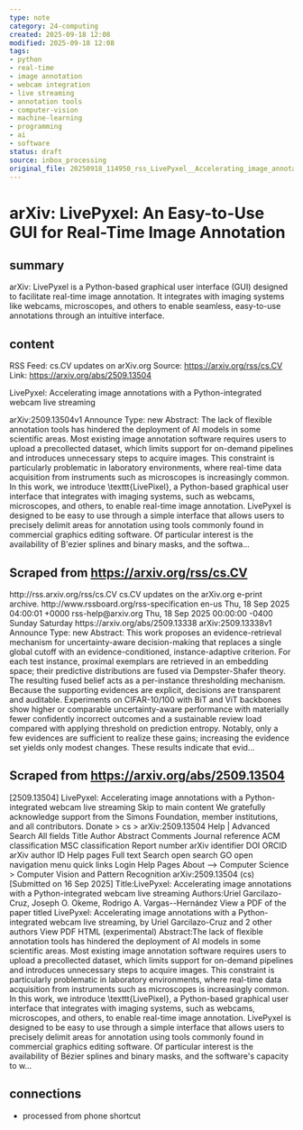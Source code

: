 ```yaml
---
type: note
category: 24-computing
created: 2025-09-18 12:08
modified: 2025-09-18 12:08
tags:
- python
- real-time
- image annotation
- webcam integration
- live streaming
- annotation tools
- computer-vision
- machine-learning
- programming
- ai
- software
status: draft
source: inbox_processing
original_file: 20250918_114950_rss_LivePyxel__Accelerating_image_annotations_with_a_P.txt
---
```



# arXiv: LivePyxel: An Easy-to-Use GUI for Real-Time Image Annotation

## summary
arXiv: LivePyxel is a Python-based graphical user interface (GUI) designed to facilitate real-time image annotation. It integrates with imaging systems like webcams, microscopes, and others to enable seamless, easy-to-use annotations through an intuitive interface.

## content
RSS Feed: cs.CV updates on arXiv.org
Source: https://arxiv.org/rss/cs.CV
Link: https://arxiv.org/abs/2509.13504

LivePyxel: Accelerating image annotations with a Python-integrated webcam live streaming

arXiv:2509.13504v1 Announce Type: new Abstract: The lack of flexible annotation tools has hindered the deployment of AI models in some scientific areas. Most existing image annotation software requires users to upload a precollected dataset, which limits support for on-demand pipelines and introduces unnecessary steps to acquire images. This constraint is particularly problematic in laboratory environments, where real-time data acquisition from instruments such as microscopes is increasingly common. In this work, we introduce \texttt{LivePixel}, a Python-based graphical user interface that integrates with imaging systems, such as webcams, microscopes, and others, to enable real-time image annotation. LivePyxel is designed to be easy to use through a simple interface that allows users to precisely delimit areas for annotation using tools commonly found in commercial graphics editing software. Of particular interest is the availability of B\'ezier splines and binary masks, and the softwa...

## Scraped from https://arxiv.org/rss/cs.CV
<?xml version='1.0' encoding='UTF-8'?>
<rss xmlns:arxiv="http://arxiv.org/schemas/atom" xmlns:dc="http://purl.org/dc/elements/1.1/" xmlns:atom="http://www.w3.org/2005/Atom" xmlns:content="http://purl.org/rss/1.0/modules/content/" version="2.0">
  <channel>
    <title>cs.CV updates on arXiv.org</title>
    <link>http://rss.arxiv.org/rss/cs.CV</link>
    <description>cs.CV updates on the arXiv.org e-print archive.</description>
    <atom:link href="http://rss.arxiv.org/rss/cs.CV" rel="self" type="application/rss+xml"/>
    <docs>http://www.rssboard.org/rss-specification</docs>
    <language>en-us</language>
    <lastBuildDate>Thu, 18 Sep 2025 04:00:01 +0000</lastBuildDate>
    <managingEditor>rss-help@arxiv.org</managingEditor>
    <pubDate>Thu, 18 Sep 2025 00:00:00 -0400</pubDate>
    <skipDays>
      <day>Sunday</day>
      <day>Saturday</day>
    </skipDays>
    <item>
      <title>Proximity-Based Evidence Retrieval for Uncertainty-Aware Neural Networks</title>
      <link>https://arxiv.org/abs/2509.13338</link>
      <description>arXiv:2509.13338v1 Announce Type: new 
Abstract: This work proposes an evidence-retrieval mechanism for uncertainty-aware decision-making that replaces a single global cutoff with an evidence-conditioned, instance-adaptive criterion. For each test instance, proximal exemplars are retrieved in an embedding space; their predictive distributions are fused via Dempster-Shafer theory. The resulting fused belief acts as a per-instance thresholding mechanism. Because the supporting evidences are explicit, decisions are transparent and auditable. Experiments on CIFAR-10/100 with BiT and ViT backbones show higher or comparable uncertainty-aware performance with materially fewer confidently incorrect outcomes and a sustainable review load compared with applying threshold on prediction entropy. Notably, only a few evidences are sufficient to realize these gains; increasing the evidence set yields only modest changes. These results indicate that evid...


## Scraped from https://arxiv.org/abs/2509.13504
[2509.13504] LivePyxel: Accelerating image annotations with a Python-integrated webcam live streaming Skip to main content We gratefully acknowledge support from the Simons Foundation, member institutions, and all contributors. Donate &gt; cs &gt; arXiv:2509.13504 Help | Advanced Search All fields Title Author Abstract Comments Journal reference ACM classification MSC classification Report number arXiv identifier DOI ORCID arXiv author ID Help pages Full text Search open search GO open navigation menu quick links Login Help Pages About --> Computer Science > Computer Vision and Pattern Recognition arXiv:2509.13504 (cs) [Submitted on 16 Sep 2025] Title:LivePyxel: Accelerating image annotations with a Python-integrated webcam live streaming Authors:Uriel Garcilazo-Cruz, Joseph O. Okeme, Rodrigo A. Vargas--Hernández View a PDF of the paper titled LivePyxel: Accelerating image annotations with a Python-integrated webcam live streaming, by Uriel Garcilazo-Cruz and 2 other authors View PDF HTML (experimental) Abstract:The lack of flexible annotation tools has hindered the deployment of AI models in some scientific areas. Most existing image annotation software requires users to upload a precollected dataset, which limits support for on-demand pipelines and introduces unnecessary steps to acquire images. This constraint is particularly problematic in laboratory environments, where real-time data acquisition from instruments such as microscopes is increasingly common. In this work, we introduce \texttt{LivePixel}, a Python-based graphical user interface that integrates with imaging systems, such as webcams, microscopes, and others, to enable real-time image annotation. LivePyxel is designed to be easy to use through a simple interface that allows users to precisely delimit areas for annotation using tools commonly found in commercial graphics editing software. Of particular interest is the availability of Bézier splines and binary masks, and the software&#39;s capacity to w...


## connections
- processed from phone shortcut

